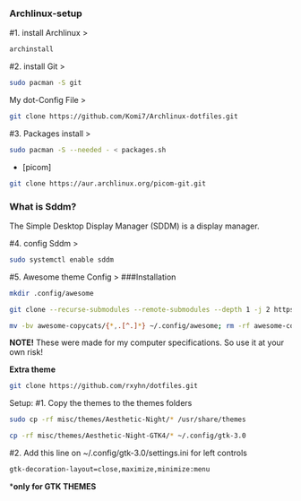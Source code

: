 ### Archlinux-setup
#1. install Archlinux >  
```bash 
archinstall 
``` 
#2. install Git > 
```bash 
sudo pacman -S git 
``` 
My dot-Config File > 
```bash
git clone https://github.com/Komi7/Archlinux-dotfiles.git
```
#3. Packages install >
```bash 
sudo pacman -S --needed - < packages.sh
``` 
* [picom]
```bash
git clone https://aur.archlinux.org/picom-git.git
```
### What is Sddm?
The Simple Desktop Display Manager (SDDM) is a display manager.

#4. config Sddm >
```bash 
sudo systemctl enable sddm 
``` 
#5. Awesome theme Config  >
###Installation
```bash
mkdir .config/awesome

git clone --recurse-submodules --remote-submodules --depth 1 -j 2 https://github.com/lcpz/awesome-copycats.git

mv -bv awesome-copycats/{*,.[^.]*} ~/.config/awesome; rm -rf awesome-copycats
```

**NOTE!** These were made for my computer specifications. So use it at your own risk! 

**Extra theme**
```bash
git clone https://github.com/rxyhn/dotfiles.git
```
Setup:
#1. Copy the themes to the themes folders
```bash
sudo cp -rf misc/themes/Aesthetic-Night/* /usr/share/themes

cp -rf misc/themes/Aesthetic-Night-GTK4/* ~/.config/gtk-3.0
```
#2. Add this line on ~/.config/gtk-3.0/settings.ini for left controls
```bash
gtk-decoration-layout=close,maximize,minimize:menu
```
***only for GTK THEMES**
